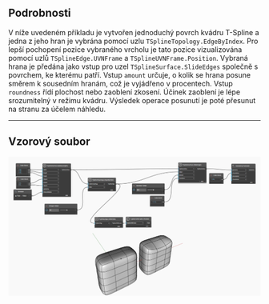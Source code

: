 ## Podrobnosti
V níže uvedeném příkladu je vytvořen jednoduchý povrch kvádru T-Spline a jedna z jeho hran je vybrána pomocí uzlu `TSplineTopology.EdgeByIndex`. Pro lepší pochopení pozice vybraného vrcholu je tato pozice vizualizována pomocí uzlů `TSplineEdge.UVNFrame` a `TSplineUVNFrame.Position`. Vybraná hrana je předána jako vstup pro uzel `TSplineSurface.SlideEdges` společně s povrchem, ke kterému patří. Vstup `amount` určuje, o kolik se hrana posune směrem k sousedním hranám, což je vyjádřeno v procentech. Vstup `roundness` řídí plochost nebo zaoblení zkosení. Účinek zaoblení je lépe srozumitelný v režimu kvádru. Výsledek operace posunutí je poté přesunut na stranu za účelem náhledu.

___
## Vzorový soubor

![TSplineSurface.SlideEdges](./Autodesk.DesignScript.Geometry.TSpline.TSplineSurface.SlideEdges_img.jpg)

